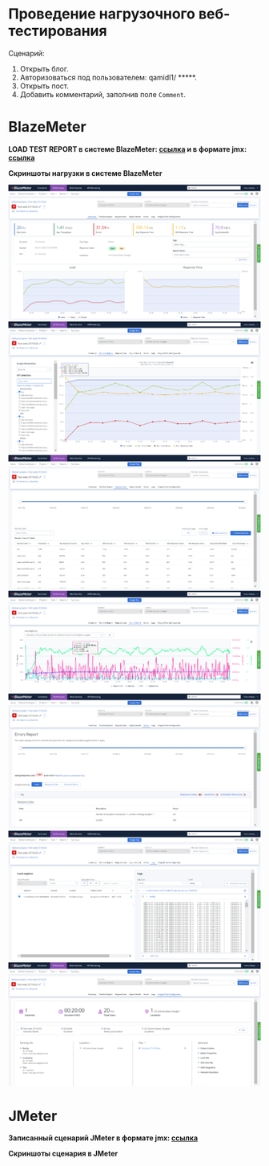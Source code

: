 # Проведение нагрузочного веб-тестирования

Сценарий:

1. Открыть блог.
2. Авторизоваться под пользователем: qamidl1/ *****.
3. Открыть пост.
4. Добавить комментарий, заполнив поле `Comment`.

# BlazeMeter

**LOAD TEST REPORT в системе BlazeMeter: [ссылка](https://a.blazemeter.com/app/#/accounts/1812602/workspaces/1880461/projects/2165466/masters/70149083/summary) и в формате jmx: [ссылка](https://github.com/Akimutina/Load_web/blob/main/BlazeMeter/Test-web-27-10-23.jmx)**

**Cкриншоты нагрузки в системе BlazeMeter**

![summary](https://github.com/Akimutina/Load_web/blob/main/BlazeMeter/summary.png)
![timeline](https://github.com/Akimutina/Load_web/blob/main/BlazeMeter/timeline.png)
![request](https://github.com/Akimutina/Load_web/blob/main/BlazeMeter/request.png)
![engine](https://github.com/Akimutina/Load_web/blob/main/BlazeMeter/engine.png)
![errors](https://github.com/Akimutina/Load_web/blob/main/BlazeMeter/errors.png)
![logs](https://github.com/Akimutina/Load_web/blob/main/BlazeMeter/logs.png)
![configuration](https://github.com/Akimutina/Load_web/blob/main/BlazeMeter/configuration.png)

# JMeter

**Записанный сценарий JMeter в формате jmx: [ссылка]()**

**Cкриншоты сценария в JMeter**
